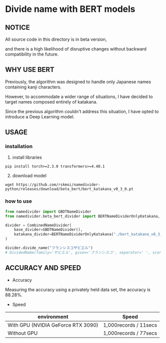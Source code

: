 # Divide name with BERT models

## NOTICE
All source code in this directory is in beta version, 

and there is a high likelihood of disruptive changes without backward compatibility in the future.

## WHY USE BERT
Previously, the algorithm was designed to handle only Japanese names containing kanji characters. 

However, to accommodate a wider range of situations, I have decided to target names composed entirely of katakana.

Since the previous algorithm couldn't address this situation, I have opted to introduce a Deep Learning model.

## USAGE

### installation

1. install libraries

```
pip install torch>=2.3.0 transformers>=4.40.1
```

2. download model

```
wget https://github.com/rskmoi/namedivider-python/releases/download/beta_bert/bert_katakana_v0_3_0.pt
```

### how to use

```python
from namedivider import GBDTNameDivider
from namedivider.beta_bert_divider import BERTNameDividerOnlyKatakana, CombinedNameDivider

divider = CombinedNameDivider(
    base_divider=GBDTNameDivider(), 
    katakana_divider=BERTNameDividerOnlyKatakana("./bert_katakana_v0_3_0.pt") # path to the downloaded model
)

divider.divide_name("フランシスコザビエル")
# DividedName(family='ザビエル', given='フランシスコ', separator=' ', score=0.9906243681907654, algorithm='beta_bert_only_katakana')
```

## ACCURACY AND SPEED

- Accuracy
  
Measuring the accuracy using a privately held data set, the accuracy is 88.28%.

- Speed

| environment | Speed |
----|---- 
| With GPU (NVIDIA GeForce RTX 3090) | 1,000records / 11secs |
| Without GPU | 1,000records / 77secs |
